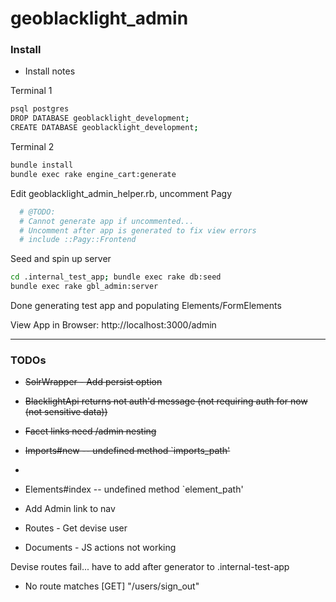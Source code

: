 # geoblacklight_admin

### Install

* Install notes

Terminal 1
```bash
psql postgres
DROP DATABASE geoblacklight_development;
CREATE DATABASE geoblacklight_development;
```

Terminal 2
```bash
bundle install
bundle exec rake engine_cart:generate
```

Edit geoblacklight_admin_helper.rb, uncomment Pagy
```bash
  # @TODO:
  # Cannot generate app if uncommented...
  # Uncomment after app is generated to fix view errors
  # include ::Pagy::Frontend
```

Seed and spin up server
```bash
cd .internal_test_app; bundle exec rake db:seed
bundle exec rake gbl_admin:server
```

Done generating test app and populating Elements/FormElements

View App in Browser: http://localhost:3000/admin

-----

### TODOs

* ~~SolrWrapper - Add persist option~~
* ~~BlacklightApi returns not auth'd message (not requiring auth for now (not sensitive data))~~
* ~~Facet links need /admin nesting~~
* ~~Imports#new -- undefined method `imports_path'~~
* 
* Elements#index -- undefined method `element_path'

* Add Admin link to nav
* Routes - Get devise user
* Documents - JS actions not working

Devise routes fail... have to add after generator to .internal-test-app

* No route matches [GET] "/users/sign_out"

